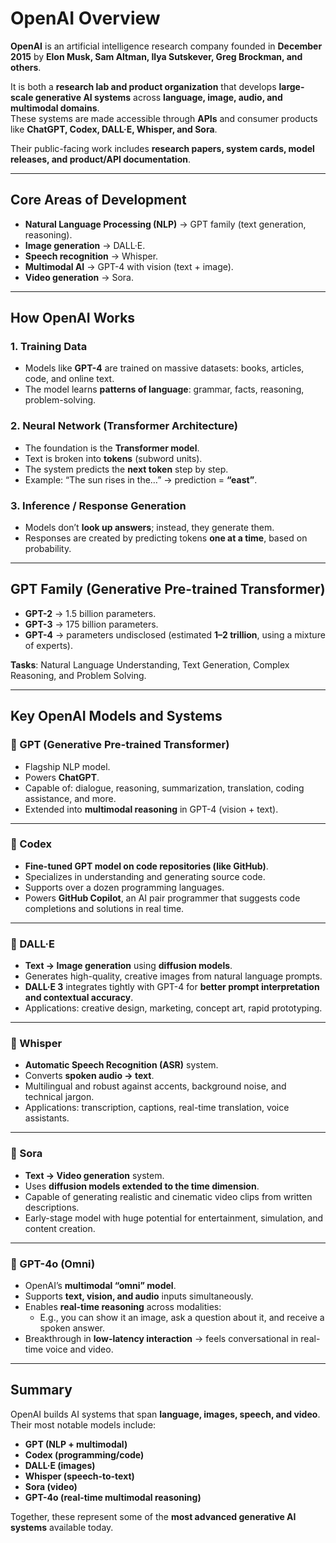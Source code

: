 
# OpenAI Overview

**OpenAI** is an artificial intelligence research company founded in **December 2015** by **Elon Musk, Sam Altman, Ilya Sutskever, Greg Brockman, and others**.

It is both a **research lab and product organization** that develops **large-scale generative AI systems** across **language, image, audio, and multimodal domains**.  
These systems are made accessible through **APIs** and consumer products like **ChatGPT, Codex, DALL·E, Whisper, and Sora**.  

Their public-facing work includes **research papers, system cards, model releases, and product/API documentation**.

---

## Core Areas of Development

- **Natural Language Processing (NLP)** → GPT family (text generation, reasoning).  
- **Image generation** → DALL·E.  
- **Speech recognition** → Whisper.  
- **Multimodal AI** → GPT-4 with vision (text + image).  
- **Video generation** → Sora.  

---

## How OpenAI Works

### 1. Training Data
- Models like **GPT-4** are trained on massive datasets: books, articles, code, and online text.  
- The model learns **patterns of language**: grammar, facts, reasoning, problem-solving.

### 2. Neural Network (Transformer Architecture)
- The foundation is the **Transformer model**.  
- Text is broken into **tokens** (subword units).  
- The system predicts the **next token** step by step.  
- Example: “The sun rises in the…” → prediction = **“east”**.

### 3. Inference / Response Generation
- Models don’t **look up answers**; instead, they generate them.  
- Responses are created by predicting tokens **one at a time**, based on probability.  

---

## GPT Family (Generative Pre-trained Transformer)

- **GPT-2** → 1.5 billion parameters.  
- **GPT-3** → 175 billion parameters.  
- **GPT-4** → parameters undisclosed (estimated **1–2 trillion**, using a mixture of experts).  

**Tasks**: Natural Language Understanding, Text Generation, Complex Reasoning, and Problem Solving.  

---

## Key OpenAI Models and Systems

### 🔹 GPT (Generative Pre-trained Transformer)
- Flagship NLP model.  
- Powers **ChatGPT**.  
- Capable of: dialogue, reasoning, summarization, translation, coding assistance, and more.  
- Extended into **multimodal reasoning** in GPT-4 (vision + text).  

---

### 🔹 Codex
- **Fine-tuned GPT model on code repositories (like GitHub)**.  
- Specializes in understanding and generating source code.  
- Supports over a dozen programming languages.  
- Powers **GitHub Copilot**, an AI pair programmer that suggests code completions and solutions in real time.  

---

### 🔹 DALL·E
- **Text → Image generation** using **diffusion models**.  
- Generates high-quality, creative images from natural language prompts.  
- **DALL·E 3** integrates tightly with GPT-4 for **better prompt interpretation and contextual accuracy**.  
- Applications: creative design, marketing, concept art, rapid prototyping.  

---

### 🔹 Whisper
- **Automatic Speech Recognition (ASR)** system.  
- Converts **spoken audio → text**.  
- Multilingual and robust against accents, background noise, and technical jargon.  
- Applications: transcription, captions, real-time translation, voice assistants.  

---

### 🔹 Sora
- **Text → Video generation** system.  
- Uses **diffusion models extended to the time dimension**.  
- Capable of generating realistic and cinematic video clips from written descriptions.  
- Early-stage model with huge potential for entertainment, simulation, and content creation.  

---

### 🔹 GPT-4o (Omni)
- OpenAI’s **multimodal “omni” model**.  
- Supports **text, vision, and audio** inputs simultaneously.  
- Enables **real-time reasoning** across modalities:  
  - E.g., you can show it an image, ask a question about it, and receive a spoken answer.  
- Breakthrough in **low-latency interaction** → feels conversational in real-time voice and video.  

---

## Summary
OpenAI builds AI systems that span **language, images, speech, and video**.  
Their most notable models include:  
- **GPT (NLP + multimodal)**  
- **Codex (programming/code)**  
- **DALL·E (images)**  
- **Whisper (speech-to-text)**  
- **Sora (video)**  
- **GPT-4o (real-time multimodal reasoning)**  

Together, these represent some of the **most advanced generative AI systems** available today.
